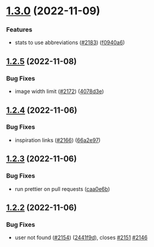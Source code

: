 # [1.3.0](https://github.com/EddieHubCommunity/LinkFree/compare/v1.2.5...v1.3.0) (2022-11-09)


### Features

* stats to use abbreviations ([#2183](https://github.com/EddieHubCommunity/LinkFree/issues/2183)) ([f0940a6](https://github.com/EddieHubCommunity/LinkFree/commit/f0940a6b5177955cd3f0cb8623c4b933c047c369))



## [1.2.5](https://github.com/EddieHubCommunity/LinkFree/compare/v1.2.4...v1.2.5) (2022-11-08)


### Bug Fixes

* image width limit ([#2172](https://github.com/EddieHubCommunity/LinkFree/issues/2172)) ([4078d3e](https://github.com/EddieHubCommunity/LinkFree/commit/4078d3e6c2fdbac100d683f04ffa4d3d412a05e0))



## [1.2.4](https://github.com/EddieHubCommunity/LinkFree/compare/v1.2.3...v1.2.4) (2022-11-06)


### Bug Fixes

* inspiration links ([#2166](https://github.com/EddieHubCommunity/LinkFree/issues/2166)) ([66a2e97](https://github.com/EddieHubCommunity/LinkFree/commit/66a2e97bc79ee3de2ef1b3254a8f333d8c282fc7))



## [1.2.3](https://github.com/EddieHubCommunity/LinkFree/compare/v1.2.2...v1.2.3) (2022-11-06)


### Bug Fixes

* run prettier on pull requests ([caa0e6b](https://github.com/EddieHubCommunity/LinkFree/commit/caa0e6b3ce70ace3c982956d47626116df9da886))



## [1.2.2](https://github.com/EddieHubCommunity/LinkFree/compare/v1.2.1...v1.2.2) (2022-11-06)


### Bug Fixes

* user not found ([#2154](https://github.com/EddieHubCommunity/LinkFree/issues/2154)) ([2441f9d](https://github.com/EddieHubCommunity/LinkFree/commit/2441f9dc3fb8942d8ce97bcf08593663ec1fdc88)), closes [#2151](https://github.com/EddieHubCommunity/LinkFree/issues/2151) [#2146](https://github.com/EddieHubCommunity/LinkFree/issues/2146)



